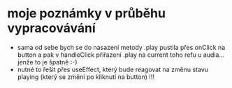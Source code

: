 # moje poznámky v průběhu vypracovávání

- sama od sebe bych se do nasazení metody .play pustila přes onClick na button a pak v handleClick přiřazení .play na current toho refu u audia... jenže to je špatně :-)
- nutné to řešit přes useEffect, který bude reagovat na změnu stavu playing (který se změní po kliknutí na button) !!!

